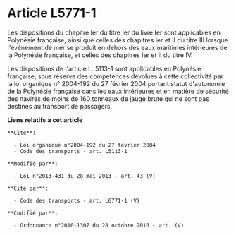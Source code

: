 # Article L5771-1

Les dispositions du chapitre Ier du titre Ier du livre Ier sont applicables en Polynésie française, ainsi que celles des
chapitres Ier et II du titre III lorsque l'événement de mer se produit en dehors des eaux maritimes intérieures de la
Polynésie française, et celles des chapitres Ier et II du titre IV. 

Les dispositions de l'article L. 5113-1 sont applicables en Polynésie française, sous réserve des compétences dévolues à
cette collectivité par la loi organique n° 2004-192 du 27 février 2004 portant statut d'autonomie de la Polynésie française
dans les eaux intérieures et en matière de sécurité des navires de moins de 160 tonneaux de jauge brute qui ne sont pas
destinés au transport de passagers.

**Liens relatifs à cet article**

	**Cite**:

	  - Loi organique n°2004-192 du 27 février 2004
	  - Code des transports - art. L5113-1

	**Modifié par**:

	  - Loi n°2013-431 du 28 mai 2013 - art. 43 (V)

	**Cité par**:

	  - Code des transports - art. L6771-1 (V)

	**Codifié par**:

	  - Ordonnance n°2010-1307 du 28 octobre 2010 - art. (V)
